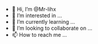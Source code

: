 - 👋 Hi, I’m @Mr-lihx
- 👀 I’m interested in ...
- 🌱 I’m currently learning ...
- 💞️ I’m looking to collaborate on ...
- 📫 How to reach me ...

<!---
Mr-lihx/Mr-lihx is a ✨ special ✨ repository because its `README.md` (this file) appears on your GitHub profile.
You can click the Preview link to take a look at your changes.
--->
